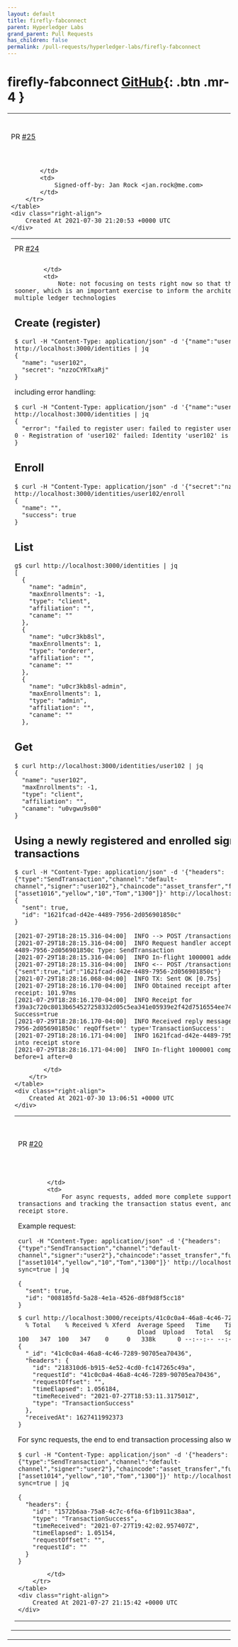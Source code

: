 ```yaml
---
layout: default
title: firefly-fabconnect
parent: Hyperledger Labs
grand_parent: Pull Requests
has_children: false
permalink: /pull-requests/hyperledger-labs/firefly-fabconnect
---
```


# firefly-fabconnect <span class="fs-3 right-align">[GitHub](https://github.com/hyperledger-labs/firefly-fabconnect){: .btn .mr-4 }</span>


<div>
    <table>
        <tr>
            <td>
                PR <a href="https://github.com/hyperledger-labs/firefly-fabconnect/pull/25" class=".btn">#25</a>
            </td>
            <td>
                <b>
                    README.md and .gitignore small improvement
                </b>
            </td>
        </tr>
        <tr>
            <td>
                
            </td>
            <td>
                Signed-off-by: Jan Rock <jan.rock@me.com>
            </td>
        </tr>
    </table>
    <div class="right-align">
        Created At 2021-07-30 21:20:53 +0000 UTC
    </div>
</div>

<div>
    <table>
        <tr>
            <td>
                PR <a href="https://github.com/hyperledger-labs/firefly-fabconnect/pull/24" class=".btn">#24</a>
            </td>
            <td>
                <b>
                    Identity support
                </b>
            </td>
        </tr>
        <tr>
            <td>
                
            </td>
            <td>
                Note: not focusing on tests right now so that the FireFly integration can proceed sooner, which is an important exercise to inform the architectural validation to accommodate multiple ledger technologies

## Create (register)
```
$ curl -H "Content-Type: application/json" -d '{"name":"user102","type":"client"}' http://localhost:3000/identities | jq
{
  "name": "user102",
  "secret": "nzzoCYRTxaRj"
}
```

including error handling:
```
$ curl -H "Content-Type: application/json" -d '{"name":"user102","type":"client"}' http://localhost:3000/identities | jq
{
  "error": "failed to register user: failed to register user: Response from server: Error Code: 0 - Registration of 'user102' failed: Identity 'user102' is already registered\n"
}
```

## Enroll
```
$ curl -H "Content-Type: application/json" -d '{"secret":"nzzoCYRTxaRj"}' http://localhost:3000/identities/user102/enroll 
{
  "name": "",
  "success": true
}
```

## List
```
g$ curl http://localhost:3000/identities | jq
[
  {
    "name": "admin",
    "maxEnrollments": -1,
    "type": "client",
    "affiliation": "",
    "caname": ""
  },
  {
    "name": "u0cr3kb8sl",
    "maxEnrollments": 1,
    "type": "orderer",
    "affiliation": "",
    "caname": ""
  },
  {
    "name": "u0cr3kb8sl-admin",
    "maxEnrollments": 1,
    "type": "admin",
    "affiliation": "",
    "caname": ""
  },
```

## Get
```
$ curl http://localhost:3000/identities/user102 | jq
{
  "name": "user102",
  "maxEnrollments": -1,
  "type": "client",
  "affiliation": "",
  "caname": "u0vgwu9s00"
}
```

## Using a newly registered and enrolled signing identity to submit transactions
```
$ curl -H "Content-Type: application/json" -d '{"headers":{"type":"SendTransaction","channel":"default-channel","signer":"user102"},"chaincode":"asset_transfer","func":"CreateAsset","args":["asset1016","yellow","10","Tom","1300"]}' http://localhost:3000/transactions | jq
{
  "sent": true,
  "id": "1621fcad-d42e-4489-7956-2d056901850c"
}

[2021-07-29T18:28:15.316-04:00]  INFO --> POST /transactions
[2021-07-29T18:28:15.316-04:00]  INFO Request handler accepted message. MsgID: 1621fcad-d42e-4489-7956-2d056901850c Type: SendTransaction
[2021-07-29T18:28:15.316-04:00]  INFO In-flight 1000001 added. signer=user102 before=0
[2021-07-29T18:28:15.316-04:00]  INFO <-- POST /transactions [202]:
{"sent":true,"id":"1621fcad-d42e-4489-7956-2d056901850c"}
[2021-07-29T18:28:16.068-04:00]  INFO TX: Sent OK [0.75s]
[2021-07-29T18:28:16.170-04:00]  INFO Obtained receipt after 101.97ms - average time to receipt: 101.97ms
[2021-07-29T18:28:16.170-04:00]  INFO Receipt for f39a3c720c8013b654527258332d05c5ea341e05939e2f42d7516554ee74fb9c obtained after 0.10s Success=true
[2021-07-29T18:28:16.170-04:00]  INFO Received reply message. requestId='1621fcad-d42e-4489-7956-2d056901850c' reqOffset='' type='TransactionSuccess': 
[2021-07-29T18:28:16.171-04:00]  INFO 1621fcad-d42e-4489-7956-2d056901850c: Inserted receipt into receipt store
[2021-07-29T18:28:16.171-04:00]  INFO In-flight 1000001 complete. signer=user102 sub=true before=1 after=0
```
            </td>
        </tr>
    </table>
    <div class="right-align">
        Created At 2021-07-30 13:06:51 +0000 UTC
    </div>
</div>

<div>
    <table>
        <tr>
            <td>
                PR <a href="https://github.com/hyperledger-labs/firefly-fabconnect/pull/20" class=".btn">#20</a>
            </td>
            <td>
                <b>
                    Tx submit and event receipt tracking
                </b>
            </td>
        </tr>
        <tr>
            <td>
                
            </td>
            <td>
                For async requests, added more complete support for submitting Fabric transactions and tracking the transaction status event, and saving the result in the receipt store.

Example request:
```
curl -H "Content-Type: application/json" -d '{"headers":{"type":"SendTransaction","channel":"default-channel","signer":"user2"},"chaincode":"asset_transfer","func":"CreateAsset","args":["asset1014","yellow","10","Tom","1300"]}' http://localhost:3000/transactions?fly-sync=true | jq

{
  "sent": true,
  "id": "008185fd-5a28-4e1a-4526-d8f9d8f5cc18"
}
```

```
$ curl http://localhost:3000/receipts/41c0c0a4-46a8-4c46-7289-90705ea70436 |jq
  % Total    % Received % Xferd  Average Speed   Time    Time     Time  Current
                                 Dload  Upload   Total   Spent    Left  Speed
100   347  100   347    0     0   338k      0 --:--:-- --:--:-- --:--:--  338k
{
  "_id": "41c0c0a4-46a8-4c46-7289-90705ea70436",
  "headers": {
    "id": "218310d6-b915-4e52-4cd0-fc147265c49a",
    "requestId": "41c0c0a4-46a8-4c46-7289-90705ea70436",
    "requestOffset": "",
    "timeElapsed": 1.056184,
    "timeReceived": "2021-07-27T18:53:11.317501Z",
    "type": "TransactionSuccess"
  },
  "receivedAt": 1627411992373
}
```

For sync requests, the end to end transaction processing also works now.

```
$ curl -H "Content-Type: application/json" -d '{"headers":{"type":"SendTransaction","channel":"default-channel","signer":"user2"},"chaincode":"asset_transfer","func":"CreateAsset","args":["asset1014","yellow","10","Tom","1300"]}' http://localhost:3000/transactions?fly-sync=true | jq

{
  "headers": {
    "id": "1572b6aa-75a8-4c7c-6f6a-6f1b911c38aa",
    "type": "TransactionSuccess",
    "timeReceived": "2021-07-27T19:42:02.957407Z",
    "timeElapsed": 1.05154,
    "requestOffset": "",
    "requestId": ""
  }
}
```
            </td>
        </tr>
    </table>
    <div class="right-align">
        Created At 2021-07-27 21:15:42 +0000 UTC
    </div>
</div>

